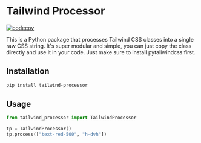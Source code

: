 # Tailwind Processor

[![codecov](https://codecov.io/gh/choinhet/tailwind-processor/graph/badge.svg?token=${CODECOV_TOKEN})](https://codecov.io/gh/choinhet/tailwind-processor)

This is a Python package that processes Tailwind CSS classes into a single raw CSS string.
It's super modular and simple, you can just copy the class directly and use it in your code.
Just make sure to install pytailwindcss first.

## Installation

```bash
pip install tailwind-processor
```

## Usage

```python
from tailwind_processor import TailwindProcessor

tp = TailwindProcessor()
tp.process(["text-red-500", "h-dvh"])
```
